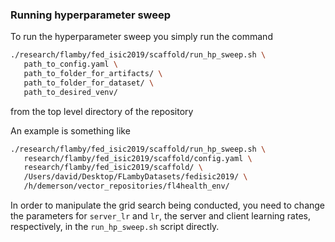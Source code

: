 ### Running hyperparameter sweep

To run the hyperparameter sweep you simply run the command

```bash
./research/flamby/fed_isic2019/scaffold/run_hp_sweep.sh \
   path_to_config.yaml \
   path_to_folder_for_artifacts/ \
   path_to_folder_for_dataset/ \
   path_to_desired_venv/
```

from the top level directory of the repository

An example is something like
``` bash
./research/flamby/fed_isic2019/scaffold/run_hp_sweep.sh \
   research/flamby/fed_isic2019/scaffold/config.yaml \
   research/flamby/fed_isic2019/scaffold/ \
   /Users/david/Desktop/FLambyDatasets/fedisic2019/ \
   /h/demerson/vector_repositories/fl4health_env/
```

In order to manipulate the grid search being conducted, you need to change the parameters for `server_lr` and `lr`, the server and client learning rates, respectively, in the `run_hp_sweep.sh` script directly.

